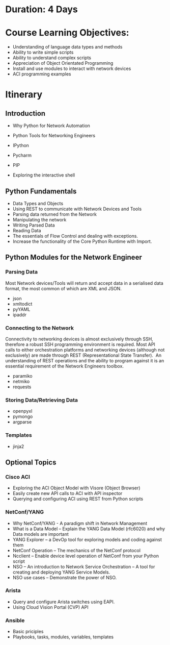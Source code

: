 # Duration: 4 Days
# Course Learning Objectives:

* Understanding of language data types and methods
* Ability to write simple scripts
* Ability to understand complex scripts
* Appreciation of Object Orientated Programming
* Install and use modules to interact with network devices
* ACI programming examples

# Itinerary

## Introduction

* Why Python for Network Automation
* Python Tools for Networking Engineers

* IPython
* Pycharm
* PIP

* Exploring the interactive shell

## Python Fundamentals

* Data Types and Objects
* Using REST to communicate with Network Devices and Tools
* Parsing data returned from the Network
* Manipulating the network
* Writing Parsed Data
* Reading Data
* The essentials of Flow Control and dealing with exceptions.
* Increase the functionality of the Core Python Runtime with Import.


## Python Modules for the Network Engineer
### Parsing Data

Most Network devices/Tools will return and accept data in a serialised data format, the most common of which are XML and JSON.

* json
* xmltodict
* pyYAML
* ipaddr

### Connecting to the Network

Connectivity to networking devices is almost exclusively through SSH, therefore a robust SSH programming environment is required.
Most API calls to either orchestration platforms and networking devices (although not exclusively) are made through REST (Representational State Transfer).  An understanding of REST operations and the ability to program against it is an essential requirement of the Network Engineers toolbox.

* paramiko
* netmiko
* requests

### Storing Data/Retrieving Data

* openpyxl
* pymongo
* argparse

### Templates

* jinja2

## Optional Topics

### Cisco ACI
* Exploring the ACI Object Model with Visore (Object Browser)
* Easily create new API calls to ACI with API inspector
* Querying and configuring ACI using REST from Python scripts

### NetConf/YANG
* Why NetConf/YANG - A paradigm shift in Network Management
* What is a Data Model – Explain the YANG Data Model (rfc6020) and why Data models are important
* YANG Explorer – a DevOp tool for exploring models and coding against them
* NetConf Operation – The mechanics of the NetConf protocol
* Ncclient – Enable device level operation of NetConf from your Python script
* NSO – An introduction to Network Service Orchestration – A tool for creating and deploying YANG Service Models.
* NSO use cases – Demonstrate the power of NSO.

### Arista
* Query and configure Arista switches using EAPI.
* Using Cloud Vision Portal (CVP) API

### Ansible
* Basic priciples
* Playbooks, tasks, modules, variables, templates

